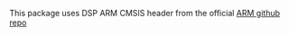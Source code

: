 This package uses DSP ARM CMSIS header from the official
[ARM github repo](https://github.com/ARM-software/CMSIS_5)
